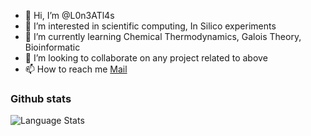 - 👋 Hi, I’m @L0n3ATl4s
- 👀 I’m interested in scientific computing, In Silico experiments
- 🌱 I’m currently learning Chemical Thermodynamics, Galois Theory, Bioinformatic
- 💞️ I’m looking to collaborate on any project related to above
- 📫 How to reach me [Mail](mailto:zv5xl5knz@relay.firefox.com)

### Github stats
![Language Stats](https://github-readme-stats.vercel.app/api?username=L0n3ATl4s&show_icons=true&theme=gotham)
